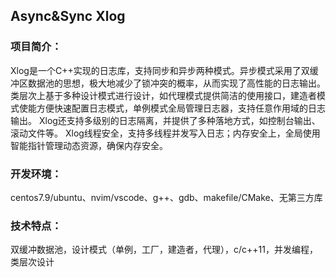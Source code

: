 ## Async&Sync Xlog

 ### 项目简介：
 Xlog是一个C++实现的日志库，支持同步和异步两种模式。异步模式采用了双缓冲区数据池的思想，极大地减少了锁冲突的概率，从而实现了高性能的日志输出。
 类层次上基于多种设计模式进行设计，如代理模式提供简洁的使用接口，建造者模式使能方便快速配置日志模式，单例模式全局管理日志器，支持任意作用域的日志输出。
 Xlog还支持多级别的日志隔离，并提供了多种落地方式，如控制台输出、滚动文件等。
 Xlog线程安全，支持多线程并发写入日志；内存安全上，全局使用智能指针管理动态资源，确保内存安全。

 ### 开发环境：
 centos7.9/ubuntu、nvim/vscode、g++、gdb、makefile/CMake、无第三方库

 ### 技术特点：
 双缓冲数据池，设计模式（单例，工厂，建造者，代理），c/c++11，并发编程，类层次设计
